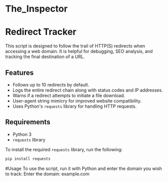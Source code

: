 # The_Inspector

# Redirect Tracker

This script is designed to follow the trail of HTTP(S) redirects when accessing a web domain. It is helpful for debugging, SEO analysis, and tracking the final destination of a URL.

## Features

- Follows up to 10 redirects by default.
- Logs the entire redirect chain along with status codes and IP addresses.
- Warns if a redirect attempts to initiate a file download.
- User-agent string mimicry for improved website compatibility.
- Uses Python's `requests` library for handling HTTP requests.

## Requirements

- Python 3
- `requests` library

To install the required `requests` library, run the following:

```bash
pip install requests

```
#Usage
To use the script, run it with Python and enter the domain you wish to track:
Enter the domain: example.com






